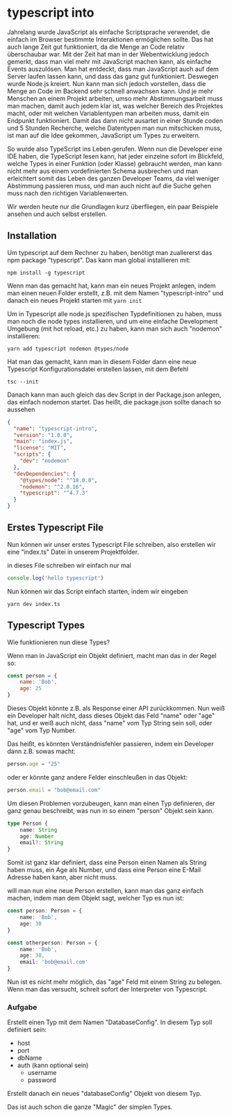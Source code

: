 # typescript into

Jahrelang wurde JavaScript als einfache Scriptsprache verwendet, die einfach im Browser bestimmte Interaktionen ermöglichen sollte. Das hat auch lange Zeit gut funktioniert, da die Menge an Code relativ überschaubar war. Mit der Zeit hat man in der Webentwicklung jedoch gemerkt, dass man viel mehr mit JavaScript machen kann, als einfache Events auszulösen. Man hat entdeckt, dass man JavaScript auch auf dem Server laufen lassen kann, und dass das ganz gut funktioniert. Deswegen wurde Node.js kreiert. Nun kann man sich jedoch vorstellen, dass die Menge an Code im Backend sehr schnell anwachsen kann. Und je mehr Menschen an einem Projekt arbeiten, umso mehr Abstimmungsarbeit muss man machen, damit auch jedem klar ist, was welcher Bereich des Projektes macht, oder mit welchen Variablentypen man arbeiten muss, damit ein Endpunkt funktioniert. Damit das dann nicht ausartet in einer Stunde coden und 5 Stunden Recherche, welche Datentypen man nun mitschicken muss, ist man auf die Idee gekommen, JavaScript um Types zu erweitern. 

So wurde also TypeScript ins Leben gerufen. Wenn nun die Developer eine IDE haben, die TypeScript lesen kann, hat jeder einzelne sofort im Blickfeld, welche Types in einer Funktion (oder Klasse) gebraucht werden, man kann nicht mehr aus einem vordefinierten Schema ausbrechen und man erleichtert somit das Leben des ganzen Developer Teams, da viel weniger Abstimmung passieren muss, und man auch nicht auf die Suche gehen muss nach den richtigen Variablenwerten.

Wir werden heute nur die Grundlagen kurz überfliegen, ein paar Beispiele ansehen und auch selbst erstellen. 

## Installation

Um typescript auf dem Rechner zu haben, benötigt man zuallererst das npm package "typescript". Das kann man global installieren mit:

``` npm install -g typescript ```

Wenn man das gemacht hat, kann man ein neues Projekt anlegen, indem man einen neuen Folder erstellt, z.B. mit dem Namen "typescript-intro" und danach ein neues Projekt starten mit ``` yarn init ```

Um in Typescript alle node.js spezifischen Typdefinitionen zu haben, muss man noch die node types installieren, und um eine einfache Development Umgebung (mit hot reload, etc.) zu haben, kann man sich auch "nodemon" installieren:

``` yarn add typescript nodemon @types/node ```

Hat man das gemacht, kann man in diesem Folder dann eine neue Typescript Konfigurationsdatei erstellen lassen, mit dem Befehl

``` tsc --init ```

Danach kann man auch gleich das dev Script in der Package.json anlegen, das einfach nodemon startet. Das heißt, die package.json sollte danach so aussehen

```json
{
  "name": "typescript-intro",
  "version": "1.0.0",
  "main": "index.js",
  "license": "MIT",
  "scripts": {
    "dev": "nodemon"
  },
  "devDependencies": {
    "@types/node": "^18.0.0",
    "nodemon": "^2.0.16",
    "typescript": "^4.7.3"
  }
}
```

## Erstes Typescript File

Nun können wir unser erstes Typescript File schreiben, also erstellen wir eine "index.ts" Datei in unserem Projektfolder.

in dieses File schreiben wir einfach nur mal 

```js
console.log('hello typescript')
```

Nun können wir das Script einfach starten, indem wir eingeben

``` yarn dev index.ts ```

## Typescript Types

Wie funktionieren nun diese Types?

Wenn man in JavaScript ein Objekt definiert, macht man das in der Regel so:

```js
const person = {
    name: 'Bob',
    age: 25
}
```

Dieses Objekt könnte z.B. als Response einer API zurückkommen. Nun weiß ein Developer halt nicht, dass dieses Objekt das Feld "name" oder "age" hat, und er weiß auch nicht, dass "name" vom Typ String sein soll, oder "age" vom Typ Number.

Das heißt, es könnten Verständnisfehler passieren, indem ein Developer dann z.B. sowas macht:

```js
person.age = "25"
```

oder er könnte ganz andere Felder einschleußen in das Objekt:

```js
person.email = "bob@email.com"
```

Um diesen Problemen vorzubeugen, kann man einen Typ definieren, der ganz genau beschreibt, was nun in so einem "person" Objekt sein kann.

```ts
type Person {
    name: String
    age: Number
    email?: String
}
```

Somit ist ganz klar definiert, dass eine Person einen Namen als String haben muss, ein Age als Number, und dass eine Person eine E-Mail Adresse haben kann, aber nicht muss.

will man nun eine neue Person erstellen, kann man das ganz einfach machen, indem man dem Objekt sagt, welcher Typ es nun ist:

```ts
const person: Person = {
    name: 'Bob',
    age: 30
}

const otherperson: Person = {
    name: 'Bob',
    age: 30,
    email: 'bob@email.com'
}
```

Nun ist es nicht mehr möglich, das "age" Feld mit einem String zu belegen. Wenn man das versucht, schreit sofort der Interpreter von Typescript.

### Aufgabe

Erstellt einen Typ mit dem Namen "DatabaseConfig". In diesem Typ soll definiert sein:

- host
- port
- dbName
- auth (kann optional sein)
  - username
  - password

Erstellt danach ein neues "databaseConfig" Objekt von diesem Typ.

Das ist auch schon die ganze "Magic" der simplen Types.

